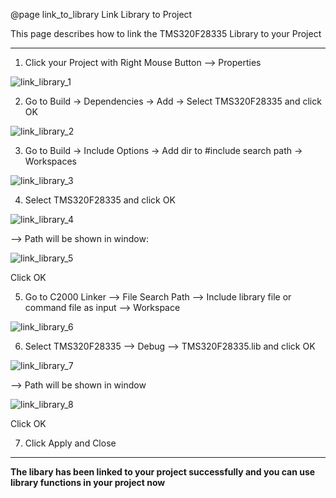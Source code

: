 @page link_to_library Link Library to Project

This page describes how to link the TMS320F28335 Library to your Project

----

1) Click your Project with Right Mouse Button --> Properties

![link_library_1](../doc_pages/getting_started/img/link_library1.png)  

2) Go to Build -> Dependencies -> Add -> Select TMS320F28335 and click OK

![link_library_2](../doc_pages/getting_started/img/link_library2.png)  

3) Go to Build -> Include Options -> Add dir to #include search path -> Workspaces

![link_library_3](../doc_pages/getting_started/img/link_library3.png)  

4)  Select TMS320F28335 and click OK

![link_library_4](../doc_pages/getting_started/img/link_library4.png)  

--> Path will be shown in window:

![link_library_5](../doc_pages/getting_started/img/link_library5.png)  

Click OK

5) Go to C2000 Linker --> File Search Path --> Include library file or command file as input --> Workspace

![link_library_6](../doc_pages/getting_started/img/link_library6.png)  

6) Select TMS320F28335 --> Debug --> TMS320F28335.lib and click OK

![link_library_7](../doc_pages/getting_started/img/link_library7.png)  

--> Path will be shown in window

![link_library_8](../doc_pages/getting_started/img/link_library8.png)  

Click OK

7) Click Apply and Close

---

**The libary has been linked to your project successfully and you can use library functions in your project now**